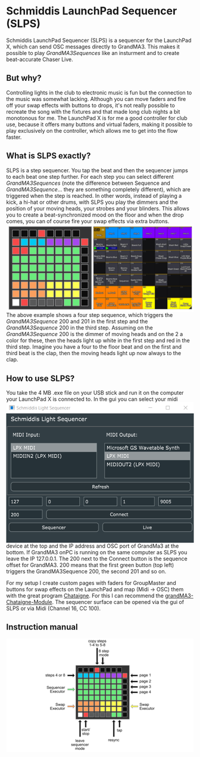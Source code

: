 # Schmiddis LaunchPad Sequencer (SLPS)

Schmiddis LaunchPad Sequencer (SLPS) is a sequencer for the LaunchPad X, which can send OSC messages directly to GrandMA3. This makes it possible to play *GrandMA3Sequences* like an insturment and to create beat-accurate Chaser Live.

## But why?

Controlling lights in the club to electronic music is fun but the connection to the music was somewhat lacking. Although you can move faders and fire off your swap effects with buttons to drops, it's not really possible to recreate the song with the fixtures and that made long club nights a bit monotonous for me.
The LaunchPad X is for me a good controller for club use, because it offers many buttons and virtual faders, making it possible to play exclusively on the controller, which allows me to get into the flow faster.

## What is SLPS exactly?

SLPS is a step sequencer. You tap the beat and then the sequencer jumps to each beat one step further. For each step you can select different *GrandMA3Sequences* (note the difference between Sequence and *GrandMA3Sequence*... they are something completely different), which are triggered when the step is reached. In other words, instead of playing a kick, a hi-hat or other drums, with SLPS you play the dimmers and the position of your moving heads, your strobes and your blinders. This allows you to create a beat-synchronized mood on the floor and when the drop comes, you can of course fire your swap effects via extra buttons. 
<img align="left" src="Documentation/120bpm-grandma.gif">

The above example shows a four step sequence, which triggers the *GrandMA3Sequence* 200 and 201 in the first step and the *GrandMA3Sequence* 200 in the third step. Assuming on the *GrandMA3Sequence* 200 is the dimmer of moving heads and on the 2 a color for these, then the heads light up white in the first step and red in the third step. Imagine you have a four to the floor beat and on the first and third beat is the clap, then the moving heads light up now always to the clap.

## How to use SLPS? 

You take the 4 MB .exe file on your USB stick and run it on the computer your LaunchPad X is connected to. <img align="left" src="Documentation/gui.png"> In the gui you can select your midi device at the top and the IP address and OSC port of GrandMa3 at the bottom. If GrandMA3 onPC is running on the same computer as SLPS you leave the IP 127.0.0.1. The 200 next to the Connect button is the sequence offset for GrandMA3. 200 means that the first green button (top left) triggers the GrandMA3Sequence 200, the second 201 and so on.

For my setup I create custom pages with faders for GroupMaster and buttons for swap effects on the LaunchPad and map (Midi -> OSC) them with the great program [Chataigne](https://github.com/benkuper/Chataigne). For this I can recommend the [grandMA3-Chataigne-Module](https://github.com/yastefan/grandMA3-Chataigne-Module). The sequencer surface can be opened via the gui of SLPS or via Midi (Channel 16, CC 100).

## Instruction manual

![manual](https://github.com/yastefan/LaunchPadSequencer/blob/main/Documentation/manual.png)
